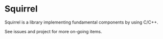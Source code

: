 # Squirrel

Squirrel is a library implementing fundamental components by using C/C++.

See issues and project for more on-going items.